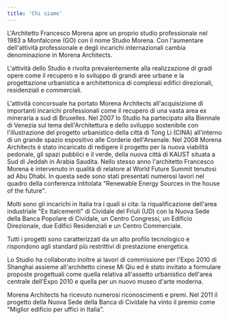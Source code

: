 ```yaml
---
title: 'Chi siamo'
---
```


L'Architetto Francesco Morena apre un proprio studio professionale nel 1983 a Monfalcone (GO) con il
nome Studio Morena. Con l'aumentare dell'attività professionale e degli incarichi internazionali
cambia denominazione in Morena Architects.

L'attività dello Studio è rivolta prevalentemente alla realizzazione di gradi opere come il recupero
e lo sviluppo di grandi aree urbane e la progettazione urbanistica e architettonica di complessi
edifici direzionali, residenziali e commerciali.

L'attività concorsuale ha portato Morena Architects all'acquisizione di importanti incarichi
professionali come il recupero di una vasta area ex mineraria a sud di Bruxelles. Nel 2007 lo Studio
ha partecipato alla Biennale di Venezia sul tema dell'Architettura e dello sviluppo sostenibile con
l'illustrazione del progetto urbanistico della città di Tong Li (CINA) all'interno di un grande
spazio espositivo alle Corderie dell'Arsenale. Nel 2008 Morena Architects è stato incaricato di
redigere il progetto per la nuova viabilità pedonale, gli spazi pubblici e il verde, della nuova
città di KAUST situata a Sud di Jeddah in Arabia Saudita. Nello stesso anno l'architetto Francesco
Morena è intervenuto in qualità di relatore al World Future Summit tenutosi ad Abu Dhabi. In questa
sede sono stati presentati numerosi lavori nel quadro della conferenza intitolata "Renewable Energy
Sources in the house of the future".

Molti sono gli incarichi in Italia tra i quali si cita: la riqualificazione dell'area industriale
"Ex Italcementi" di Cividale del Friuli (UD) con la Nuova Sede della Banca Popolare di Cividale, un
Centro Congressi, un Edificio Direzionale, due Edifici Residenziali e un Centro Commerciale.

Tutti i progetti sono caratterizzati da un alto profilo tecnologico e rispondono agli standard più
restrittivi di prestazione energetica.

Lo Studio ha collaborato inoltre ai lavori di commissione per l'Expo 2010 di Shanghai assieme
all'architetto cinese Mi Qiu ed è stato invitato a formulare proposte progettuali come quella
relativa all'assetto urbanistico dell'area centrale dell'Expo 2010 e quella per un nuovo museo
d'arte moderna.

Morena Architects ha ricevuto numerosi riconoscimenti e premi. Nel 2011 il progetto della Nuova Sede
della Banca di Cividale ha vinto il premio come "Miglior edificio per uffici in Italia".
